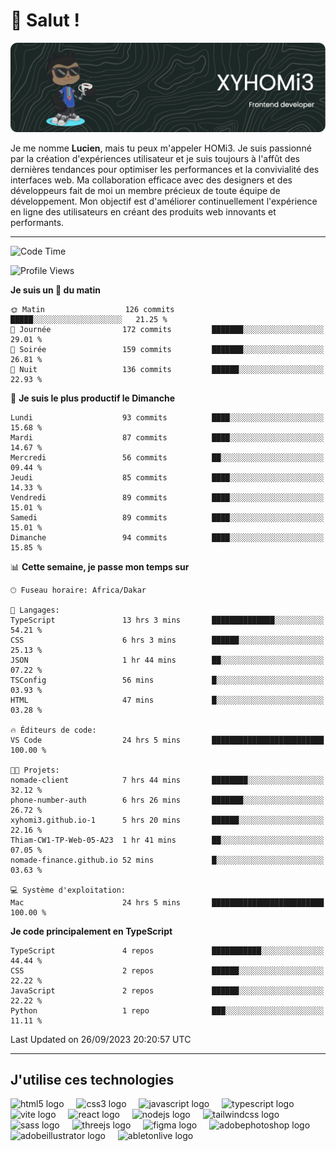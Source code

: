 # 👋 Salut !

![Header](./github-header-image.png)

Je me nomme **Lucien**, mais tu peux m'appeler HOMi3. Je suis passionné par la création d'expériences utilisateur et je suis toujours à l'affût des dernières tendances pour optimiser les performances et la convivialité des interfaces web. Ma collaboration efficace avec des designers et des développeurs fait de moi un membre précieux de toute équipe de développement. Mon objectif est d'améliorer continuellement l'expérience en ligne des utilisateurs en créant des produits web innovants et performants.

---
<!--START_SECTION:waka-->
![Code Time](http://img.shields.io/badge/Code%20Time-28%20hrs%2048%20mins-blue)

![Profile Views](http://img.shields.io/badge/Vues%20du%20profil-695-blue)

**Je suis un 🐤 du matin** 

```text
🌞 Matin                  126 commits         █████░░░░░░░░░░░░░░░░░░░░   21.25 % 
🌆 Journée                172 commits         ███████░░░░░░░░░░░░░░░░░░   29.01 % 
🌃 Soirée                 159 commits         ███████░░░░░░░░░░░░░░░░░░   26.81 % 
🌙 Nuit                   136 commits         ██████░░░░░░░░░░░░░░░░░░░   22.93 % 
```
📅 **Je suis le plus productif le Dimanche** 

```text
Lundi                    93 commits          ████░░░░░░░░░░░░░░░░░░░░░   15.68 % 
Mardi                    87 commits          ████░░░░░░░░░░░░░░░░░░░░░   14.67 % 
Mercredi                 56 commits          ██░░░░░░░░░░░░░░░░░░░░░░░   09.44 % 
Jeudi                    85 commits          ████░░░░░░░░░░░░░░░░░░░░░   14.33 % 
Vendredi                 89 commits          ████░░░░░░░░░░░░░░░░░░░░░   15.01 % 
Samedi                   89 commits          ████░░░░░░░░░░░░░░░░░░░░░   15.01 % 
Dimanche                 94 commits          ████░░░░░░░░░░░░░░░░░░░░░   15.85 % 
```


📊 **Cette semaine, je passe mon temps sur** 

```text
🕑︎ Fuseau horaire: Africa/Dakar

💬 Langages: 
TypeScript               13 hrs 3 mins       ██████████████░░░░░░░░░░░   54.21 % 
CSS                      6 hrs 3 mins        ██████░░░░░░░░░░░░░░░░░░░   25.13 % 
JSON                     1 hr 44 mins        ██░░░░░░░░░░░░░░░░░░░░░░░   07.22 % 
TSConfig                 56 mins             █░░░░░░░░░░░░░░░░░░░░░░░░   03.93 % 
HTML                     47 mins             █░░░░░░░░░░░░░░░░░░░░░░░░   03.28 % 

🔥 Éditeurs de code: 
VS Code                  24 hrs 5 mins       █████████████████████████   100.00 % 

🐱‍💻 Projets: 
nomade-client            7 hrs 44 mins       ████████░░░░░░░░░░░░░░░░░   32.12 % 
phone-number-auth        6 hrs 26 mins       ███████░░░░░░░░░░░░░░░░░░   26.72 % 
xyhomi3.github.io-1      5 hrs 20 mins       ██████░░░░░░░░░░░░░░░░░░░   22.16 % 
Thiam-CW1-TP-Web-05-A23  1 hr 41 mins        ██░░░░░░░░░░░░░░░░░░░░░░░   07.05 % 
nomade-finance.github.io 52 mins             █░░░░░░░░░░░░░░░░░░░░░░░░   03.63 % 

💻 Système d'exploitation: 
Mac                      24 hrs 5 mins       █████████████████████████   100.00 % 
```

**Je code principalement en TypeScript** 

```text
TypeScript               4 repos             ███████████░░░░░░░░░░░░░░   44.44 % 
CSS                      2 repos             ██████░░░░░░░░░░░░░░░░░░░   22.22 % 
JavaScript               2 repos             ██████░░░░░░░░░░░░░░░░░░░   22.22 % 
Python                   1 repo              ███░░░░░░░░░░░░░░░░░░░░░░   11.11 % 
```




 Last Updated on 26/09/2023 20:20:57 UTC
<!--END_SECTION:waka-->
---

## J'utilise ces technologies

<div align="left">
  <img src="https://skillicons.dev/icons?i=html" height="40" alt="html5 logo"  />
  <img width="12" />
  <img src="https://skillicons.dev/icons?i=css" height="40" alt="css3 logo"  />
  <img width="12" />
  <img src="https://skillicons.dev/icons?i=js" height="40" alt="javascript logo"  />
  <img width="12" />
  <img src="https://skillicons.dev/icons?i=ts" height="40" alt="typescript logo"  />
  <img width="12" />
  <img src="https://skillicons.dev/icons?i=vite" height="40" alt="vite logo"  />
  <img width="12" />
  <img src="https://skillicons.dev/icons?i=react" height="40" alt="react logo"  />
  <img width="12" />
  <img src="https://cdn.jsdelivr.net/gh/devicons/devicon/icons/nodejs/nodejs-original.svg" height="40" alt="nodejs logo"  />
  <img width="12" />
  <img src="https://skillicons.dev/icons?i=tailwind" height="40" alt="tailwindcss logo"  />
  <img width="12" />
  <img src="https://skillicons.dev/icons?i=sass" height="40" alt="sass logo"  />
  <img width="12" />
  <img src="https://skillicons.dev/icons?i=threejs" height="40" alt="threejs logo"  />
  <img width="12" />
  <img src="https://skillicons.dev/icons?i=figma" height="40" alt="figma logo"  />
  <img width="12" />
  <img src="https://skillicons.dev/icons?i=ps" height="40" alt="adobephotoshop logo"  />
  <img width="12" />
  <img src="https://skillicons.dev/icons?i=ai" height="40" alt="adobeillustrator logo"  />
  <img width="12" />
  <img src="https://skillicons.dev/icons?i=ableton" height="40" alt="abletonlive logo"  />
</div>



